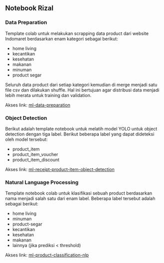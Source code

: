 ## Notebook Rizal

### Data Preparation

Template colab untuk melakukan scrapping data product dari website Indomaret berdasarkan enam kategori sebagai berikut:

- home living
- kecantikan
- kesehatan
- makanan
- minuman
- product segar

Seluruh data product dari setiap kategori kemudian di merge menjadi satu file csv dan dilakukan shuffle. Hal ini bertujuan agar distribusi data menjadi lebih merata untuk training dan validation.

Akses link: [ml-data-preparation](https://colab.research.google.com/drive/1ub9DEDWK6IHSfELRUw-8yibeaVj_xtos?usp=sharing)

### Object Detection

Berikut adalah template notebook untuk melatih model YOLO untuk object detection dengan tiga label. Berikut beberapa label yang dapat dideteksi oleh model tersebut:

- product_item
- product_item_voucher
- product_item_discount

Akses link: [ml-receipt-product-item-object-detection](https://colab.research.google.com/drive/17hk3dNzTcKOXFavB0gl-OQ0Y8VSwLVIj?usp=sharing)

### Natural Language Processing

Template notebook colab untuk klasifikasi sebuah product berdasarkan nama menjadi salah satu dari enam label. Beberapa label tersebut adalah sebagai berikut:

- home living
- minuman
- product-segar
- kecantikan
- kesehatan
- makanan
- lainnya (jika prediksi < threshold)

Akses link: [ml-product-classification-nlp](https://colab.research.google.com/drive/1OFVkkYzcKNfkysjA0GZJCj0px2XvkySk?usp=sharing)
